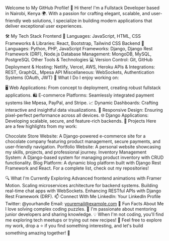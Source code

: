Welcome to My GitHub Profile! 👋
Hi there! I'm a Fullstack Developer based in Nairobi, Kenya 🌍. With a passion for crafting elegant, scalable, and user-friendly web solutions, I specialize in building modern applications that deliver exceptional user experiences.

🛠️ My Tech Stack
Frontend 🌟
Languages: JavaScript, HTML, CSS
Frameworks & Libraries: React, Bootstrap, Tailwind CSS
Backend 🚀
Languages: Python, PHP, JavaScript
Frameworks: Django, Django Rest Framework (DRF), Node.js
Database Management: MongoDB, MySQL, PostgreSQL
Other Tools & Technologies 💻
Version Control: Git, GitHub
Deployment & Hosting: Netlify, Vercel, AWS, Heroku
APIs & Integrations: REST, GraphQL, Mpesa API
Miscellaneous: WebSockets, Authentication Systems (OAuth, JWT)
🌟 What I Do
I enjoy working on:

🖥️ Web Applications: From concept to deployment, creating robust fullstack applications.
🛍️ E-commerce Platforms: Seamlessly integrated payment systems like Mpesa, PayPal, and Stripe.
📈 Dynamic Dashboards: Crafting interactive and insightful data visualizations.
📱 Responsive Design: Ensuring pixel-perfect performance across all devices.
🌐 Django Applications: Developing scalable, secure, and feature-rich backends.
📂 Projects
Here are a few highlights from my work:

Chocolate Store Website: A Django-powered e-commerce site for a chocolate company featuring product management, secure payments, and user-friendly navigation.
Portfolio Website: A personal website showcasing my skills, projects, and professional journey.
Inventory Management System: A Django-based system for managing product inventory with CRUD functionality.
Blog Platform: A dynamic blog platform built with Django Rest Framework and React.
For a complete list, check out my repositories!

🔍 What I'm Currently Exploring
Advanced frontend animations with Framer Motion.
Scaling microservices architecture for backend systems.
Building real-time chat apps with WebSockets.
Enhancing RESTful APIs with Django Rest Framework (DRF).
📫 Connect With Me
LinkedIn: Your LinkedIn Profile
Twitter: @yourhandle
Email: youremail@example.com
🌱 Fun Facts About Me
I love solving complex coding puzzles. 🧩
I'm passionate about mentoring junior developers and sharing knowledge. 💡
When I'm not coding, you'll find me exploring tech meetups or trying out new recipes! 🍳
Feel free to explore my work, drop a ⭐️ if you find something interesting, and let's build something amazing together! 🚀








<!---
Kisilupaul12/Kisilupaul12 is a ✨ special ✨ repository because its `README.md` (this file) appears on your GitHub profile.
You can click the Preview link to take a look at your changes.
--->
